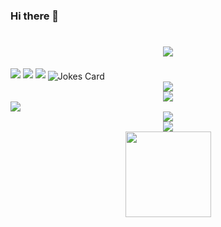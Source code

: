 ### Hi there 👋

<!--
**Iridescentas/Iridescentas** is a ✨ _special_ ✨ repository because its `README.md` (this file) appears on your GitHub profile.

Here are some ideas to get you started:

- 🔭 I’m currently working on ...
- 🌱 I’m currently learning ...
- 👯 I’m looking to collaborate on ...
- 🤔 I’m looking for help with ...
- 💬 Ask me about ...
- 📫 How to reach me: ...
- 😄 Pronouns: ...
- ⚡ Fun fact: ...
-->
<h1 align="center">
  <a href="https://sunguoqi.com/">
    <img src="https://readme-typing-svg.herokuapp.com/?lines=console.log(%22Hello%2C%20World!%22);沐柒柒丶祝您今天愉快!&center=true&size=27">
  </a>
</h1>
<span align="center">
	<img  src="https://img.shields.io/badge/-HTML5-E34F26?style=flat-square&logo=html5&logoColor=white" />
	<img  src="https://img.shields.io/badge/-CSS3-1572B6?style=flat-square&logo=css3" />
	<img  src="https://img.shields.io/badge/-JavaScript-oringe?style=flat-square&logo=javascript" />
</span>
<img align="center" src="https://readme-jokes.vercel.app/api?hideBorder&bgColor=%23121212" alt="Jokes Card" />
<div align="center">
    <img  src="https://github-readme-streak-stats.herokuapp.com/?user=Iridescentas&theme=dark&hide_border=true" />
</div>
<div align="center">
    <img src="https://metrics.lecoq.io/Iridescentas?template=classic&config.timezone=Asia%2FShanghai">
</div>
<img src="https://quotes-github-readme.vercel.app/api?type=horizontal&theme=dark" />
<div align="center">
  <img  src="https://github-profile-trophy.vercel.app/?username=Iridescentas&theme=gruvbox&row=1&column=7&no-frame=true&no-bg=true" />
</div>
<div align="center">
    <img  src="https://github-readme-stats-git-masterrstaa-rickstaa.vercel.app/api/top-langs/?username=Iridescentas&hide_title=true&hide_border=true&layout=compact&langs_count=6&text_color=000&icon_color=fff&bg_color=0,52fa5a,4dfcff,c64dff&theme=graywhite" />
</div>

<div align="center">
    <img height="137px" src="https://github-readme-stats-git-masterrstaa-rickstaa.vercel.app/api?username=Iridescentas&hide_title=true&hide_border=true&show_icons=trueline_height=21&text_color=000&icon_color=000&bg_color=0,ea6161,ffc64d,fffc4d,52fa5a&theme=graywhite" />
</div>

